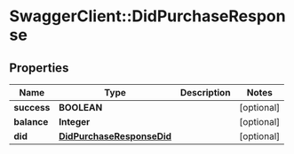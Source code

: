 # SwaggerClient::DidPurchaseResponse

## Properties
Name | Type | Description | Notes
------------ | ------------- | ------------- | -------------
**success** | **BOOLEAN** |  | [optional] 
**balance** | **Integer** |  | [optional] 
**did** | [**DidPurchaseResponseDid**](DidPurchaseResponseDid.md) |  | [optional] 


